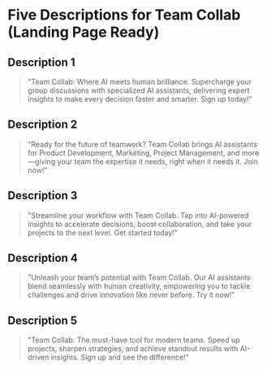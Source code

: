 # Five Descriptions for Team Collab (Landing Page Ready)
## Description 1
> "Team Collab: Where AI meets human brilliance. Supercharge your group discussions with specialized AI assistants, delivering expert insights to make every decision faster and smarter. Sign up today!"

## Description 2
> "Ready for the future of teamwork? Team Collab brings AI assistants for Product Development, Marketing, Project Management, and more—giving your team the expertise it needs, right when it needs it. Join now!"

## Description 3
> "Streamline your workflow with Team Collab. Tap into AI-powered insights to accelerate decisions, boost collaboration, and take your projects to the next level. Get started today!"

## Description 4
> "Unleash your team’s potential with Team Collab. Our AI assistants blend seamlessly with human creativity, empowering you to tackle challenges and drive innovation like never before. Try it now!"

## Description 5
> "Team Collab: The must-have tool for modern teams. Speed up projects, sharpen strategies, and achieve standout results with AI-driven insights. Sign up and see the difference!"